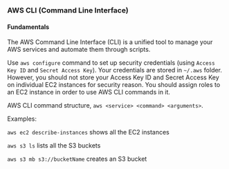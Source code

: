 ### AWS CLI (Command Line Interface)

#### Fundamentals

The AWS Command Line Interface (CLI) is a unified tool to manage your AWS services and automate them through scripts. 

Use `aws configure` command to set up security credentials (using `Access Key ID` and `Secret Access Key`). Your credentials are stored in `~/.aws` folder. However, you should not store your Access Key ID and Secret Access Key on individual EC2 instances for security reason. You should assign roles to an EC2 instance in order to use AWS CLI commands in it.

AWS CLI command structure, `aws <service> <command> <arguments>`.

Examples:

`aws ec2 describe-instances` shows all the EC2 instances

`aws s3 ls` lists all the S3 buckets

`aws s3 mb s3://bucketName` creates an S3 bucket

